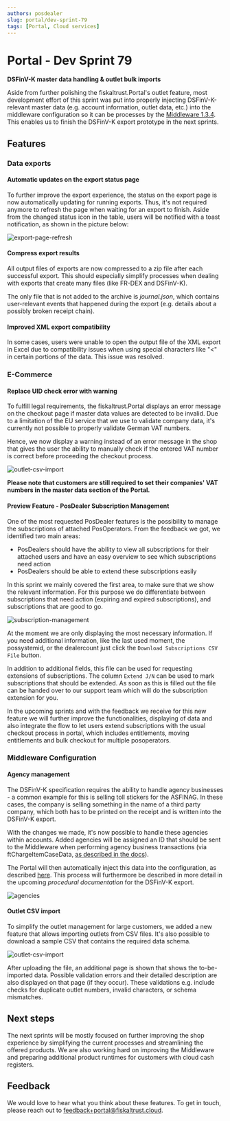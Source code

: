 ```yaml
---
authors: posdealer
slug: portal/dev-sprint-79
tags: [Portal, Cloud services]
---
```


# Portal - Dev Sprint 79
**DSFinV-K master data handling & outlet bulk imports**

Aside from further polishing the fiskaltrust.Portal's outlet feature, most development effort of this sprint was put into properly injecting DSFinV-K-relevant master data (e.g. account information, outlet data, etc.) into the middleware configuration so it can be processes by the [Middleware 1.3.4](../middleware/middleware-1.3.4.md). This enables us to finish the DSFinV-K export prototype in the next sprints.

<!--truncate-->

## Features

### Data exports

#### Automatic updates on the export status page
To further improve the export experience, the status on the export page is now automatically updating for running exports. Thus, it's not required anymore to refresh the page when waiting for an export to finish. Aside from the changed status icon in the table, users will be notified with a toast notification, as shown in the picture below:

![export-page-refresh](images/sprint-79/export-page-refresh.jpg)

#### Compress export results
All output files of exports are now compressed to a zip file after each successful export. This should especially simplify processes when dealing with exports that create many files (like FR-DEX and DSFinV-K).

The only file that is not added to the archive is _journal.json_, which contains user-relevant events that happened during the export (e.g. details about a possibly broken receipt chain).

#### Improved XML export compatibility
In some cases, users were unable to open the output file of the XML export in Excel due to compatibility issues when using special characters like "<" in certain portions of the data. This issue was resolved.

### E-Commerce

#### Replace UID check error with warning
To fulfill legal requirements, the fiskaltrust.Portal displays an error message on the checkout page if master data values are detected to be invalid. Due to a limitation of the EU service that we use to validate company data, it's currently not possible to properly validate German VAT numbers. 

Hence, we now display a warning instead of an error message in the shop that gives the user the ability to manually check if the entered VAT number is correct before proceeding the checkout process.

![outlet-csv-import](images/sprint-79/shop-uid-warning.png)

**Please note that customers are still required to set their companies' VAT numbers in the master data section of the Portal.**

#### **Preview Feature** - PosDealer Subscription Management
One of the most requested PosDealer features is the possibility to manage the subscriptions of attached PosOperators. From the feedback we got, we identified two main areas:

- PosDealers should have the ability to view all subscriptions for their attached users and have an easy overview to see which subscriptions need action
- PosDealers should be able to extend these subscriptions easily

In this sprint we mainly covered the first area, to make sure that we show the relevant information. For this purpose we do differentiate between subscriptions that need action (expiring and expired subscriptions), and subscriptions that are good to go. 

![subscription-management](images/sprint-79/subscription-management.png)

At the moment we are only displaying the most necessary information. If you need additional information, like the last used moment, the possystemid, or the dealercount just click the `Download Subscriptions CSV File` button. 

In addition to additional fields, this file can be used for requesting extensions of subscriptions. The column `Extend J/N` can be used to mark subscriptions that should be extended. As soon as this is filled out the file can be handed over to our support team which will do the subscription extension for you. 

In the upcoming sprints and with the feedback we receive for this new feature we will further improve the functionalities, displaying of data and also integrate the flow to let users extend subscriptions with the usual checkout process in portal, which includes entitlements, moving entitlements and bulk checkout for multiple posoperators.

### Middleware Configuration

#### Agency management
The DSFinV-K specification requires the ability to handle agency businesses - a common example for this is selling toll stickers for the ASFINAG. In these cases, the company is selling something in the name of a third party company, which both has to be printed on the receipt and is written into the DSFinV-K export.

With the changes we made, it's now possible to handle these agencies within accounts. Added agencies will be assigned an ID that should be sent to the Middleware when performing agency business transactions (via ftChargeItemCaseData, [as described in the docs](https://docs.fiskaltrust.cloud/docs/poscreators/middleware-doc/germany/data-structures)).

The Portal will then automatically inject this data into the configuration, as described [here](../middleware/middleware-1.3.4.md). This process will furthermore be described in more detail in the upcoming _procedural documentation_ for the DSFinV-K export.

![agencies](images/sprint-79/agencies.png)

#### Outlet CSV import
To simplify the outlet management for large customers, we added a new feature that allows importing outlets from CSV files. It's also possible to download a sample CSV that contains the required data schema.

![outlet-csv-import](images/sprint-79/outlet-csv-import.png)

After uploading the file, an additional page is shown that shows the to-be-imported data. Possible validation errors and their detailed description are also displayed on that page (if they occur). These validations e.g. include checks for duplicate outlet numbers, invalid characters, or schema mismatches.

## Next steps
The next sprints will be mostly focused on further improving the shop experience by simplifying the current processes and streamlining the offered products. We are also working hard on improving the Middleware and preparing additional product runtimes for customers with cloud cash registers.

## Feedback
We would love to hear what you think about these features. To get in touch, please reach out to [feedback+portal@fiskaltrust.cloud](mailto:feedback+portal@fiskaltrust.cloud).
